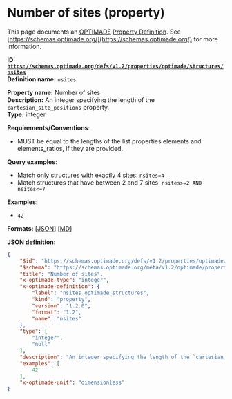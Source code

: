 # Number of sites (property)

This page documents an [OPTIMADE](https://www.optimade.org/) [Property Definition](https://schemas.optimade.org/#definitions). See [https://schemas.optimade.org/](https://schemas.optimade.org/) for more information.

**ID: [`https://schemas.optimade.org/defs/v1.2/properties/optimade/structures/nsites`](https://schemas.optimade.org/defs/v1.2/properties/optimade/structures/nsites.md)**  
**Definition name:** `nsites`

**Property name:** Number of sites  
**Description:** An integer specifying the length of the `cartesian_site_positions` property.  
**Type:** integer  

**Requirements/Conventions**:

- MUST be equal to the lengths of the list properties elements and elements_ratios, if they are provided.

**Query examples**:

- Match only structures with exactly 4 sites: `nsites=4`
- Match structures that have between 2 and 7 sites: `nsites>=2 AND nsites<=7`

**Examples:**

- `42`

**Formats:** [[JSON](nsites.json)] [[MD](nsites.md)]

**JSON definition:**

``` json
{
    "$id": "https://schemas.optimade.org/defs/v1.2/properties/optimade/structures/nsites",
    "$schema": "https://schemas.optimade.org/meta/v1.2/optimade/property_definition.json",
    "title": "Number of sites",
    "x-optimade-type": "integer",
    "x-optimade-definition": {
        "label": "nsites_optimade_structures",
        "kind": "property",
        "version": "1.2.0",
        "format": "1.2",
        "name": "nsites"
    },
    "type": [
        "integer",
        "null"
    ],
    "description": "An integer specifying the length of the `cartesian_site_positions` property.\n\n**Requirements/Conventions**:\n\n- MUST be equal to the lengths of the list properties elements and elements_ratios, if they are provided.\n\n**Query examples**:\n\n- Match only structures with exactly 4 sites: `nsites=4`\n- Match structures that have between 2 and 7 sites: `nsites>=2 AND nsites<=7`",
    "examples": [
        42
    ],
    "x-optimade-unit": "dimensionless"
}
```